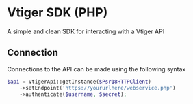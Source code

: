 # Vtiger SDK (PHP)

A simple and clean SDK for interacting with a Vtiger API

## Connection
Connections to the API can be made using the following syntax

```php
$api = VtigerApi::getInstance($Psr18HTTPClient)
    ->setEndpoint('https://yoururlhere/webservice.php')
    ->authenticate($username, $secret);
```
